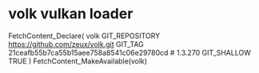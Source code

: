 
# volk vulkan loader
FetchContent_Declare(
    volk
    GIT_REPOSITORY https://github.com/zeux/volk.git
    GIT_TAG 21ceafb55b7ca55b15aee758a8541c06e29780cd # 1.3.270
    GIT_SHALLOW TRUE
)
FetchContent_MakeAvailable(volk)


